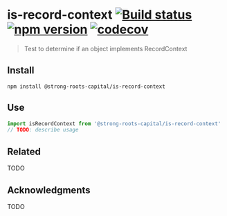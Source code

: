 # is-record-context [![Build status](https://travis-ci.org/strong-roots-capital/is-record-context.svg?branch=master)](https://travis-ci.org/strong-roots-capital/is-record-context) [![npm version](https://img.shields.io/npm/v/@strong-roots-capital/is-record-context.svg)](https://npmjs.org/package/@strong-roots-capital/is-record-context) [![codecov](https://codecov.io/gh/strong-roots-capital/is-record-context/branch/master/graph/badge.svg)](https://codecov.io/gh/strong-roots-capital/is-record-context)

> Test to determine if an object implements RecordContext

## Install

``` shell
npm install @strong-roots-capital/is-record-context
```

## Use

``` typescript
import isRecordContext from '@strong-roots-capital/is-record-context'
// TODO: describe usage
```

## Related

TODO

## Acknowledgments

TODO
